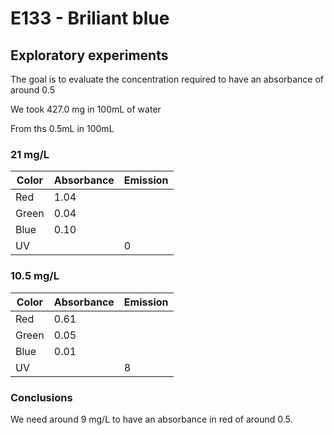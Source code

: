 # E133 - Briliant blue

## Exploratory experiments

The goal is to evaluate the concentration required to have an absorbance of around 0.5

We took 427.0 mg in 100mL of water

From ths 0.5mL in 100mL

### 21 mg/L

| Color | Absorbance | Emission |
| -     |-| - |
| Red   | 1.04
| Green | 0.04
| Blue  | 0.10
| UV    | | 0

### 10.5 mg/L

| Color | Absorbance | Emission |
| -     |-| - |
| Red   | 0.61
| Green | 0.05
| Blue  | 0.01
| UV    | | 8

### Conclusions

We need around 9 mg/L to have an absorbance in red of around 0.5.